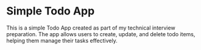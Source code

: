 # Simple Todo App

This is a simple Todo App created as part of my technical interview preparation. The app allows users to create, update, and delete todo items, helping them manage their tasks effectively.
